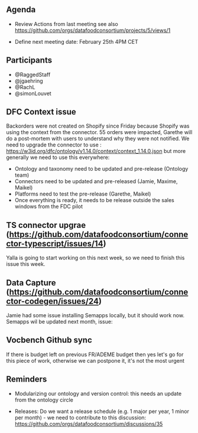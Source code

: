 ## Agenda

- Review Actions from last meeting see also https://github.com/orgs/datafoodconsortium/projects/5/views/1

- Define next meeting date: February 25th 4PM CET

## Participants

- @RaggedStaff
- @jgaehring
- @RachL
- @simonLouvet

## DFC Context issue

Backorders were not created on Shopify since Friday because Shopify was using the context from the connector. 55 orders were impacted, Garethe will do a post-mortem with users to understand why they were not notified.
We need to upgrade the connector to use : https://w3id.org/dfc/ontology/v1.14.0/context/context_1.14.0.json but more generally we need to use this everywhere:

- Ontology and taxonomy need to be updated and pre-release (Ontology team)
- Connectors need to be updated and pre-released (Jamie, Maxime, Maikel)
- Platforms need to test the pre-release (Garethe, Maikel)
- Once everything is ready, it needs to be release outside the sales windows from the FDC pilot

## TS connector upgrae (https://github.com/datafoodconsortium/connector-typescript/issues/14)

Yalla is going to start working on this next week, so we need to finish this issue this week.

## Data Capture (https://github.com/datafoodconsortium/connector-codegen/issues/24)

Jamie had some issue installing Semapps locally, but it should work now.
Semapps wil be updated next month, issue: 

## Vocbench Github sync 

If there is budget left on previous FR/ADEME budget then yes let's go for this piece of work, otherwise we can postpone it, it's not the most urgent

## Reminders

- Modularizing our ontology and version control: this needs an update from the ontology circle

- Releases: Do we want a release schedule (e.g. 1 major per year, 1 minor per month) - we need to contribute to this discussion: https://github.com/orgs/datafoodconsortium/discussions/35
